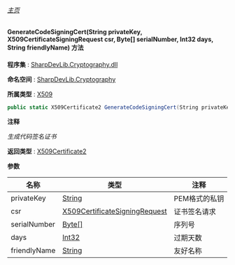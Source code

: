 ###### [主页](./Index.md "主页")

#### GenerateCodeSigningCert(String privateKey, X509CertificateSigningRequest csr, Byte[] serialNumber, Int32 days, String friendlyName) 方法

**程序集** : [SharpDevLib.Cryptography.dll](./SharpDevLib.Cryptography.assembly.md "SharpDevLib.Cryptography.dll")

**命名空间** : [SharpDevLib.Cryptography](./SharpDevLib.Cryptography.namespace.md "SharpDevLib.Cryptography")

**所属类型** : [X509](./SharpDevLib.Cryptography.X509.md "X509")

``` csharp
public static X509Certificate2 GenerateCodeSigningCert(String privateKey, X509CertificateSigningRequest csr, Byte[] serialNumber, Int32 days, String friendlyName)
```

**注释**

*生成代码签名证书*



**返回类型** : [X509Certificate2](https://learn.microsoft.com/en-us/dotnet/api/system.security.cryptography.x509certificates.x509certificate2 "X509Certificate2")


**参数**

|名称|类型|注释|
|---|---|---|
|privateKey|[String](https://learn.microsoft.com/en-us/dotnet/api/system.string "String")|PEM格式的私钥|
|csr|[X509CertificateSigningRequest](./SharpDevLib.Cryptography.X509CertificateSigningRequest.md "X509CertificateSigningRequest")|证书签名请求|
|serialNumber|[Byte\[\]](https://learn.microsoft.com/en-us/dotnet/api/system.byte[] "Byte\[\]")|序列号|
|days|[Int32](https://learn.microsoft.com/en-us/dotnet/api/system.int32 "Int32")|过期天数|
|friendlyName|[String](https://learn.microsoft.com/en-us/dotnet/api/system.string "String")|友好名称|


